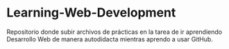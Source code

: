 # Learning-Web-Development
Repositorio donde subir archivos de prácticas en la tarea de ir aprendiendo Desarrollo Web de manera autodidacta mientras aprendo a usar GitHub.
